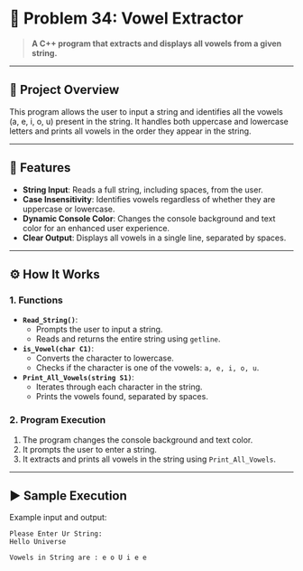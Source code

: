 # 🎲 Problem 34: Vowel Extractor 

> **A C++ program that extracts and displays all vowels from a given string.**

---

## 📘 Project Overview
This program allows the user to input a string and identifies all the vowels (a, e, i, o, u) present in the string. It handles both uppercase and lowercase letters and prints all vowels in the order they appear in the string.

---

## 🌟 Features
- **String Input**: Reads a full string, including spaces, from the user.
- **Case Insensitivity**: Identifies vowels regardless of whether they are uppercase or lowercase.
- **Dynamic Console Color**: Changes the console background and text color for an enhanced user experience.
- **Clear Output**: Displays all vowels in a single line, separated by spaces.

---

## ⚙️ How It Works

### 1. Functions
- **`Read_String()`**:
  - Prompts the user to input a string.
  - Reads and returns the entire string using `getline`.
- **`is_Vowel(char C1)`**:
  - Converts the character to lowercase.
  - Checks if the character is one of the vowels: `a, e, i, o, u`.
- **`Print_All_Vowels(string S1)`**:
  - Iterates through each character in the string.
  - Prints the vowels found, separated by spaces.

### 2. Program Execution
1. The program changes the console background and text color.
2. It prompts the user to enter a string.
3. It extracts and prints all vowels in the string using `Print_All_Vowels`.

---

## ▶️ Sample Execution
Example input and output:

```plaintext
Please Enter Ur String:
Hello Universe

Vowels in String are : e o U i e e 
